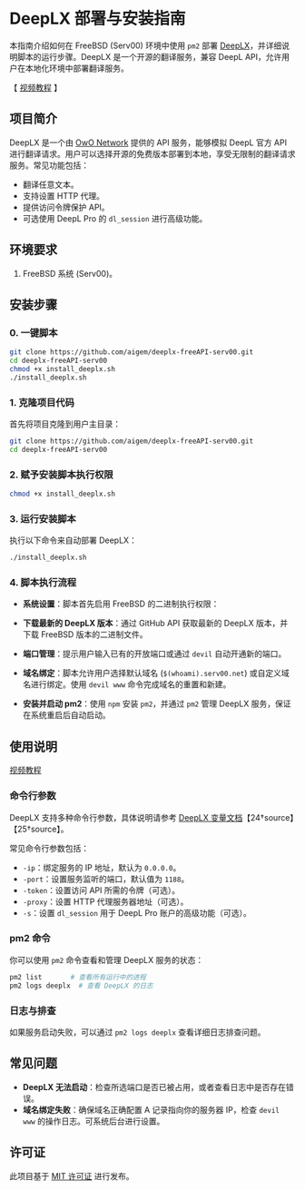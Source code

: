 # DeepLX 部署与安装指南

本指南介绍如何在 FreeBSD (Serv00) 环境中使用 `pm2` 部署 [DeepLX](https://deeplx.owo.network)，并详细说明脚本的运行步骤。DeepLX 是一个开源的翻译服务，兼容 DeepL API，允许用户在本地化环境中部署翻译服务。

【 [视频教程](https://www.bilibili.com/video/BV1e9bceoECw/) 】

## 项目简介

DeepLX 是一个由 [OwO Network](https://deeplx.owo.network) 提供的 API 服务，能够模拟 DeepL 官方 API 进行翻译请求。用户可以选择开源的免费版本部署到本地，享受无限制的翻译请求服务。常见功能包括：
- 翻译任意文本。
- 支持设置 HTTP 代理。
- 提供访问令牌保护 API。
- 可选使用 DeepL Pro 的 `dl_session` 进行高级功能。

## 环境要求

1. FreeBSD 系统 (Serv00)。


## 安装步骤

### 0. 一键脚本
```bash
git clone https://github.com/aigem/deeplx-freeAPI-serv00.git
cd deeplx-freeAPI-serv00
chmod +x install_deeplx.sh
./install_deeplx.sh
```

### 1. 克隆项目代码

首先将项目克隆到用户主目录：
```bash
git clone https://github.com/aigem/deeplx-freeAPI-serv00.git
cd deeplx-freeAPI-serv00
```

### 2. 赋予安装脚本执行权限
```bash
chmod +x install_deeplx.sh
```

### 3. 运行安装脚本
执行以下命令来自动部署 DeepLX：
```bash
./install_deeplx.sh
```

### 4. 脚本执行流程

- **系统设置**：脚本首先启用 FreeBSD 的二进制执行权限：

- **下载最新的 DeepLX 版本**：通过 GitHub API 获取最新的 DeepLX 版本，并下载 FreeBSD 版本的二进制文件。

- **端口管理**：提示用户输入已有的开放端口或通过 `devil` 自动开通新的端口。

- **域名绑定**：脚本允许用户选择默认域名 (`$(whoami).serv00.net`) 或自定义域名进行绑定。使用 `devil www` 命令完成域名的重置和新建。

- **安装并启动 pm2**：使用 `npm` 安装 `pm2`，并通过 `pm2` 管理 DeepLX 服务，保证在系统重启后自动启动。

## 使用说明

[视频教程](https://www.bilibili.com/video/BV1e9bceoECw/)

### 命令行参数
DeepLX 支持多种命令行参数，具体说明请参考 [DeepLX 变量文档](https://deeplx.owo.network/install/variables.html)【24†source】【25†source】。

常见命令行参数包括：

- `-ip`：绑定服务的 IP 地址，默认为 `0.0.0.0`。
- `-port`：设置服务监听的端口，默认值为 `1188`。
- `-token`：设置访问 API 所需的令牌（可选）。
- `-proxy`：设置 HTTP 代理服务器地址（可选）。
- `-s`：设置 `dl_session` 用于 DeepL Pro 账户的高级功能（可选）。

### pm2 命令
你可以使用 `pm2` 命令查看和管理 DeepLX 服务的状态：
```bash
pm2 list       # 查看所有运行中的进程
pm2 logs deeplx  # 查看 DeepLX 的日志
```

### 日志与排查
如果服务启动失败，可以通过 `pm2 logs deeplx` 查看详细日志排查问题。

## 常见问题

- **DeepLX 无法启动**：检查所选端口是否已被占用，或者查看日志中是否存在错误。
- **域名绑定失败**：确保域名正确配置 A 记录指向你的服务器 IP，检查 `devil www` 的操作日志。可系统后台进行设置。

## 许可证

此项目基于 [MIT 许可证](https://opensource.org/licenses/MIT) 进行发布。

